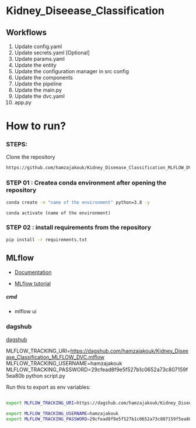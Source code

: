 # Kidney_Diseease_Classification


## Workflows
1. Update config.yaml
2. Update secrets.yaml [Optional]
3. Update params.yaml
4. Update the entity
5. Update the configuration manager in src config
6. Update the components
7. Update the pipeline
8. Update the main.py
9. Update the dvc.yaml
10. app.py


# How to run?


### STEPS:

Clone the repository

```bash
https://github.com/hamzajakouk/Kidney_Diseease_Classification_MLFLOW_DVC.git
```

### STEP 01 : Createa conda environment after opening the repository

```bash
conda create -n "name of the environment" python=3.8 -y
```

``` 
conda activate (name of the environment) 
```

### STEP 02 : install requirements from the repository

```bash
pip install -r requirements.txt
```

## MLflow

- [Documentation](https://mlflow.org/docs/latest/index.html)

- [MLflow tutorial](https://youtu.be/qdcHHrsXA48?si=bD5vDS60akNphkem)

##### cmd
- mlflow ui

### dagshub
[dagshub](https://dagshub.com/)

MLFLOW_TRACKING_URI=https://dagshub.com/hamzajakouk/Kidney_Diseease_Classification_MLFLOW_DVC.mlflow 
MLFLOW_TRACKING_USERNAME=hamzajakouk 
MLFLOW_TRACKING_PASSWORD=29cfead8f9e5f527b1c0652a73c807159f5ea80b 
python script.py

Run this to export as env variables:

```bash

export MLFLOW_TRACKING_URI=https://dagshub.com/hamzajakouk/Kidney_Diseease_Classification_MLFLOW_DVC.mlflow

export MLFLOW_TRACKING_USERNAME=hamzajakouk 
export MLFLOW_TRACKING_PASSWORD=29cfead8f9e5f527b1c0652a73c807159f5ea80b 